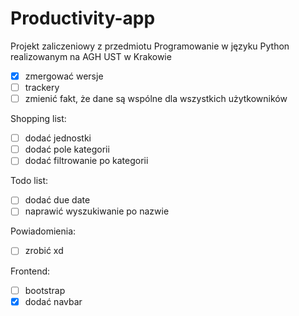 # Productivity-app

Projekt zaliczeniowy z przedmiotu Programowanie w języku Python realizowanym na AGH UST w Krakowie

- [x] zmergować wersje
- [ ] trackery
- [ ] zmienić fakt, że dane są wspólne dla wszystkich użytkowników

Shopping list: 
- [ ] dodać jednostki 
- [ ] dodać pole kategorii
- [ ] dodać filtrowanie po kategorii

Todo list:
- [ ] dodać due date
- [ ] naprawić wyszukiwanie po nazwie

Powiadomienia:
- [ ] zrobić xd

Frontend:
- [ ] bootstrap
- [x] dodać navbar
